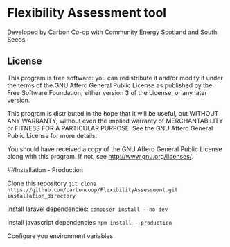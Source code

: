 # Flexibility Assessment tool
Developed by Carbon Co-op with Community Energy Scotland and South Seeds


## License
This program is free software: you can redistribute it and/or modify it under the terms of the GNU Affero General Public License as published by the Free Software Foundation, either version 3 of the License, or any later version.

This program is distributed in the hope that it will be useful, but WITHOUT ANY WARRANTY; without even the implied warranty of MERCHANTABILITY or FITNESS FOR A PARTICULAR PURPOSE. See the GNU Affero General Public License for more details.

You should have received a copy of the GNU Affero General Public License along with this program. If not, see <http://www.gnu.org/licenses/>.

##Installation - Production

Clone this repository `git clone https://github.com/carboncoop/FlexibilityAssessment.git installation_directory`

Install laravel dependencies: `composer install --no-dev`

Install javascript dependencies `npm install --production`

Configure you environment variables

